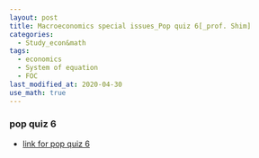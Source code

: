 ```yaml
---
layout: post
title: Macroeconomics special issues_Pop quiz 6[_prof. Shim]
categories:
  - Study_econ&math
tags:
  - economics
  - System of equation
  - FOC
last_modified_at: 2020-04-30
use_math: true
---
```

### pop quiz 6

* [link for pop quiz 6](https://drive.google.com/uc?export=view&id=1huPhNTAM5-ojWY0AjudnBQlrSnN_jjtV)  



